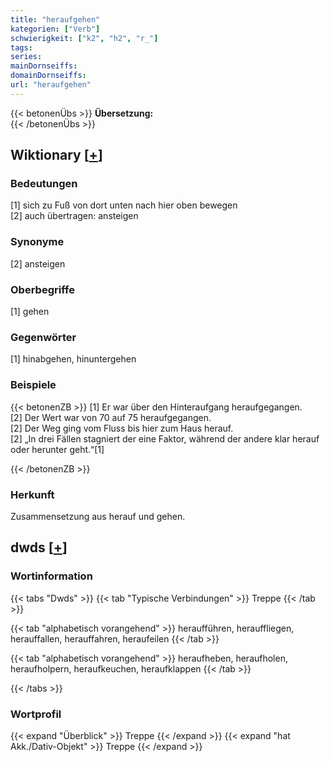 ```yaml
---
title: "heraufgehen"
kategorien: ["Verb"]
schwierigkeit: ["k2", "h2", "r_"]
tags:
series:
mainDornseiffs:
domainDornseiffs:
url: "heraufgehen"
---
```


{{< betonenÜbs >}}
**Übersetzung:**  
{{< /betonenÜbs >}}

## Wiktionary [[+](https://de.wiktionary.org/wiki/heraufgehen)]

### Bedeutungen
[1] sich zu Fuß von dort unten nach hier oben bewegen  
[2] auch übertragen: ansteigen  

### Synonyme
[2] ansteigen  

### Oberbegriffe
[1] gehen  

### Gegenwörter
[1] hinabgehen, hinuntergehen  

### Beispiele
{{< betonenZB >}}
[1] Er war über den Hinteraufgang heraufgegangen.  
[2] Der Wert war von 70 auf 75 heraufgegangen.  
[2] Der Weg ging vom Fluss bis hier zum Haus herauf.  
[2] „In drei Fällen stagniert der eine Faktor, während der andere klar herauf oder herunter geht.“[1]  

{{< /betonenZB >}}
### Herkunft
Zusammensetzung aus herauf und gehen.  



## dwds [[+](https://www.dwds.de/wb/heraufgehen)]

### Wortinformation
{{< tabs "Dwds" >}}
{{< tab "Typische Verbindungen" >}}
Treppe
{{< /tab >}}

{{< tab "alphabetisch vorangehend" >}}
heraufführen, herauffliegen, herauffallen, herauffahren, heraufeilen
{{< /tab >}}

{{< tab "alphabetisch vorangehend" >}}
heraufheben, heraufholen, heraufholpern, heraufkeuchen, heraufklappen
{{< /tab >}}

{{< /tabs >}}

### Wortprofil
{{< expand "Überblick" >}} Treppe {{< /expand >}}
{{< expand "hat Akk./Dativ-Objekt" >}} Treppe {{< /expand >}}


